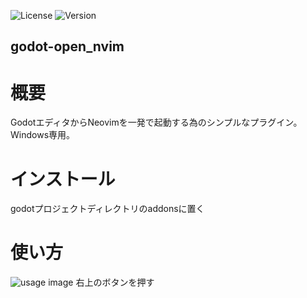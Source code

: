 ![License](https://img.shields.io/badge/license-MIT-blue.svg)
![Version](https://img.shields.io/badge/version-1.0.0-brightgreen.svg)

godot-open_nvim
---

# 概要
GodotエディタからNeovimを一発で起動する為のシンプルなプラグイン。<br>Windows専用。

# インストール
godotプロジェクトディレクトリのaddonsに置く

# 使い方
<img src="./images/open_nvim_button.png" alt="usage image"/>
右上のボタンを押す
